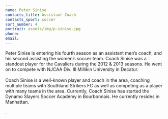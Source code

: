 ```yaml
---
name: Peter Sinise
contacts_title: Assistant Coach
contacts_sport: soccer
sort_number: 4
portrait: assets/img/p-sinise.jpg
phone:
email:
---
```


Peter Sinise is entering his fourth season as an assistant men’s coach, and his second assisting the women’s soccer team. Coach Sinise was a standout player for the Cavaliers during the 2012 & 2013 seasons. He went on to compete with NJCAA Div. III Millikin University in Decatur.<br><br>Coach Sinise is a well-known player and coach in the area, coaching multiple teams with Southland Strikers FC as well as competing as a player with many teams in the area. Currently, Coach Sinise has started the Dynamo Slayers Soccer Academy in Bourbonnais. He currently resides in Manhattan.

.
